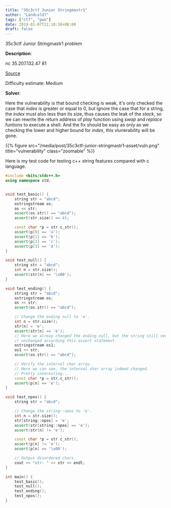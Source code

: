 ```yaml
---
title: "35c3ctf Junior Stringmastr1"
author: "Landcold7"
tags: ["ctf", "pwn"]
date: 2019-01-07T21:10:38+08:00
draft: false
---
```


35c3ctf Junior Stringmastr1 problem

<!--more-->

**Description**:

nc 35.207.132.47 81

[Source](https://gist.github.com/landcold7/97a4189b334a915bec2d4b199ba401ab)

Difficulty estimate: Medium



**Solver**:

Here the vulnerability is that bound checking is weak, it's only checked the case that *index* is greater or equal to 0, but ignore the case that for a string, the *index* must also less than its size, thus causes the leak of the *stack*, so we can rewrite the return address of *play* function using *swap* and *replace* funtions to execute a shell. And the fix should be easy as only as we checking the lower and higher bound for *index*, this vlunerability will be gone.

{{% figure src="/media/post/35c3ctf-junior-stringmastr1-asset/vuln.png"  title="vulnerability" class="zoomable" %}}



Here is my test code for testing c++ string features compared with c language.

```c++
#include <bits/stdc++.h>
using namespace std;


void test_basic() {
    string str = "abcd";
    ostringstream os;
    os << str;
    assert(os.str() == "abcd");
    assert(str.size() == 4);

    const char *p = str.c_str();
    assert(p[0] == 'a');
    assert(p[1] == 'b');
    assert(p[2] == 'c');
    assert(p[3] == 'd');
}

void test_null() {
    string str = "abcd";
    int n = str.size();
    assert(str[n] == '\x00');
}

void test_ending() {
    string str = "abcd";
    ostringstream os;
    os << str;
    assert(os.str() == "abcd");

    // Change the ending null to 'e'.
    int n = str.size();
    str[n] = 'e';
    assert(str[n] == 'e');
    // Here we alreay changed the ending null, but the string still seems
    // unchanged according this assert statement.
    ostringstream os1;
    os1 << str;
    assert(os.str() == "abcd");

    // Verify the internal char array.
    // Here we can see, the internal char array indeed changed.
    // Pretty interesting...
    const char *p = str.c_str();
    assert(p[n] == 'e');
}

void test_npos() {
    string str = "abcd";

    // Change the string::npos to 'e'.
    int n = str.size();
    str[string::npos] = 'e';
    assert(str[string::npos] == 'e');
    assert(str[n] != 'e');

    const char *p = str.c_str();
    assert(p[n] != 'e');
    assert(p[n] == '\x00');

    // Output disordered chars.
    cout << "str: " << str << endl;
}

int main() {
    test_basic();
    test_null();
    test_ending();
    test_npos();
}


```




